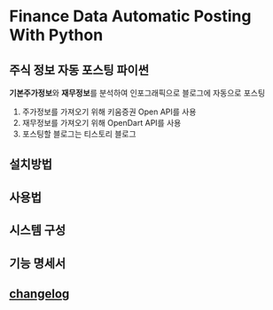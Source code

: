 # Finance Data Automatic Posting With Python

## 주식 정보 자동 포스팅 파이썬

**기본주가정보**와 **재무정보**를 분석하여 인포그래픽으로 블로그에 자동으로 포스팅

1. 주가정보를 가져오기 위해 키움증권 Open API를 사용
2. 재무정보를 가져오기 위해 OpenDart API를 사용
3. 포스팅할 블로그는 티스토리 블로그

## 설치방법

## 사용법

## 시스템 구성

## 기능 명세서

## [changelog](./CHANGELOG.md)